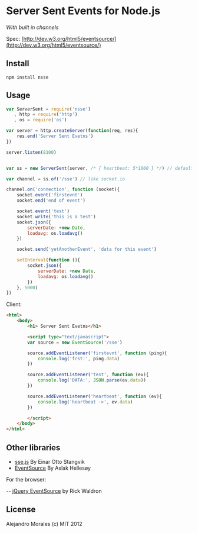 # Server Sent Events for Node.js

_With built in channels_


Spec: [http://dev.w3.org/html5/eventsource/](http://dev.w3.org/html5/eventsource/)

## Install

`npm install nsse`

## Usage

```javascript
var ServerSent = require('nsse')
   , http = require('http')
   , os = require('os')

var server = http.createServer(function(req, res){
    res.end('Server Sent Evetns')
})

server.listen(8100)


var ss = new ServerSent(server, /* { heartbeat: 5*1000 } */) // default for 10 secs

var channel = ss.of('/sse') // like socket.io

channel.on('connection', function (socket){
	socket.event('firstevnt')
	socket.end('end of event')

	socket.event('test')
	socket.write('this is a test')
	socket.json({
		serverDate: +new Date,
		loadavg: os.loadavg()
	})

	socket.send('yetAnotherEvent', 'data for this event')

	setInterval(function (){
		socket.json({
			serverDate: +new Date,
			loadavg: os.loadavg()
		})
	}, 5000)
})
```

Client:

```html
<html>
	<body>
		<h1> Server Sent Evetns</h1>

		<script type="text/javascript">
		var source = new EventSource('/sse')

		source.addEventListener('firstevnt', function (ping){
			console.log('frst:', ping.data)
		})

		source.addEventListener('test', function (ev){
			console.log('DATA:', JSON.parse(ev.data))
		})

		source.addEventListener('heartbeat', function (ev){
			console.log('heartbeat ->', ev.data)
		})

		</script>
	</body>
</html>
```

## Other libraries

- [sse.js](https://github.com/einaros/sse.js) By Einar Otto Stangvik
- [EventSource](https://github.com/aslakhellesoy/eventsource-node) By Aslak Hellesøy

For the browser:

-- [jQuery EventSource](https://github.com/rwldrn/jquery.eventsource) by Rick Waldron

## License

Alejandro Morales (c)
MIT 2012 




